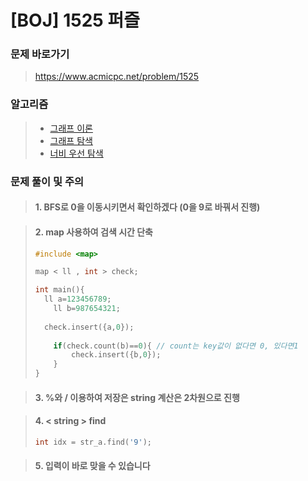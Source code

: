 # [BOJ] 1525 퍼즐

### 문제 바로가기

>  https://www.acmicpc.net/problem/1525

### 알고리즘

> - [그래프 이론](https://www.acmicpc.net/problem/tag/7)
> - [그래프 탐색](https://www.acmicpc.net/problem/tag/11)
> - [너비 우선 탐색](https://www.acmicpc.net/problem/tag/126)

### 문제 풀이 및 주의

> #### 1. BFS로 0을 이동시키면서 확인하겠다 (0을 9로 바꿔서 진행)

> #### 2. map 사용하여 검색 시간 단축
>
> ```c++
> #include <map>
> 
> map < ll , int > check;
> 
> int main(){
> 	ll a=123456789;
>     ll b=987654321;
>     
> 	check.insert({a,0});
> 	
>     if(check.count(b)==0){ // count는 key값이 없다면 0, 있다면1
>         check.insert({b,0});
>     }
> }
> ```

>#### 3. %와 / 이용하여 저장은 string 계산은 2차원으로 진행

>#### 4. < string > find
>
>```c++
>int idx = str_a.find('9');
>```

> #### 5. 입력이 바로 맞을 수 있습니다
